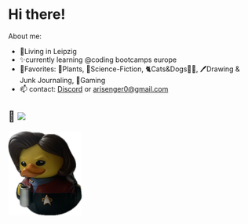# Hi there!
About me:
* 🌃Living in Leipzig 
* ✨currently learning @coding bootcamps europe
* 💞Favorites: 🌱Plants, 🚀Science-Fiction, 🐈Cats&Dogs🐕‍🦺, 🖊️Drawing & Junk Journaling, 👾Gaming
* 📫 contact: [Discord](https://www.discordapp.com/users/.piepmatz) or <arisenger0@gmail.com>
  
🌱 <a href="https://www.codewars.com/users/Artromi"/><img src="https://www.codewars.com/users/Artromi/badges/micro"/></a>
---
<img src="janeway.jpg" alt="captain janeway" width="150"/>



<!--
**Artromi/Artromi** is a ✨ _special_ ✨ repository because its `README.md` (this file) appears on your GitHub profile.

Here are some ideas to get you started:

- 🔭 I’m currently working on ...
- 🌱 I’m currently learning ...
- 👯 I’m looking to collaborate on ...
- 🤔 I’m looking for help with ...
- 💬 Ask me about ...
- 📫 How to reach me: ...
- 😄 Pronouns: ...
- ⚡ Fun fact: ...
-->

